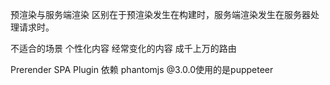 
预渲染与服务端渲染
区别在于预渲染发生在构建时，服务端渲染发生在服务器处理请求时。



不适合的场景
个性化内容
经常变化的内容
成千上万的路由


Prerender SPA Plugin
依赖 phantomjs
@3.0.0使用的是puppeteer
